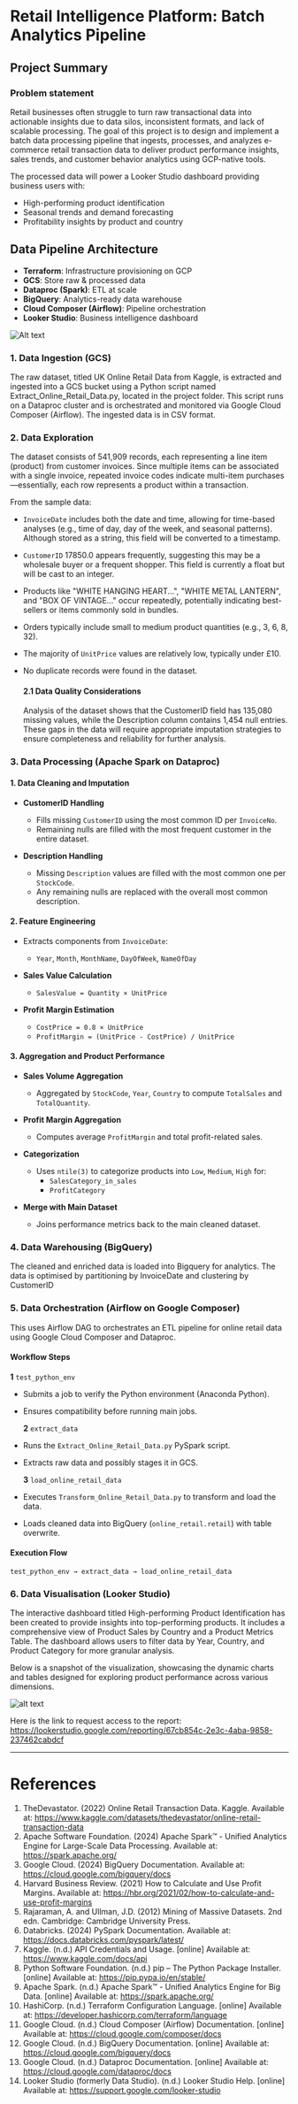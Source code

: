 # Retail Intelligence Platform: Batch Analytics Pipeline  

## Project Summary

### Problem statement

Retail businesses often struggle to turn raw transactional data into actionable insights due to data silos, inconsistent formats, and lack of scalable processing. The goal of this project is to design and implement a batch data processing pipeline that ingests, processes, and analyzes e-commerce retail transaction data to deliver product performance insights, sales trends, and customer behavior analytics using GCP-native tools.

The processed data will power a Looker Studio dashboard providing business users with:

* High-performing product identification
* Seasonal trends and demand forecasting
* Profitability insights by product and country

## Data Pipeline Architecture

- **Terraform**: Infrastructure provisioning on GCP  
- **GCS**: Store raw & processed data  
- **Dataproc (Spark)**: ETL at scale  
- **BigQuery**: Analytics-ready data warehouse  
- **Cloud Composer (Airflow)**: Pipeline orchestration  
- **Looker Studio**: Business intelligence dashboard  

![Alt text](diagrams/Pipeline_Architecture.png)


### 1. Data Ingestion (GCS)
The raw dataset, titled UK Online Retail Data from Kaggle, is extracted and ingested into a GCS bucket using a Python script named Extract_Online_Retail_Data.py, located in the project folder. This script runs on a Dataproc cluster and is orchestrated and monitored via Google Cloud Composer (Airflow). The ingested data is in CSV format.

### 2. Data Exploration

The dataset consists of 541,909 records, each representing a line item (product) from customer invoices. Since multiple items can be associated with a single invoice, repeated invoice codes indicate multi-item purchases—essentially, each row represents a product within a transaction.

From the sample data:

* `InvoiceDate` includes both the date and time, allowing for time-based analyses (e.g., time of day, day of the week, and seasonal patterns). Although stored as a string, this field will be converted to a timestamp.
* `CustomerID` 17850.0 appears frequently, suggesting this may be a wholesale buyer or a frequent shopper. This field is currently a float but will be cast to an integer.
* Products like "WHITE HANGING HEART...", "WHITE METAL LANTERN", and "BOX OF VINTAGE..." occur repeatedly, potentially indicating best-sellers or items commonly sold in bundles.
* Orders typically include small to medium product quantities (e.g., 3, 6, 8, 32).
* The majority of `UnitPrice` values are relatively low, typically under £10.
* No duplicate records were found in the dataset.

    #### 2.1 Data Quality Considerations
    Analysis of the dataset shows that the CustomerID field has 135,080 missing values, while the Description column contains 1,454 null entries. These gaps in the data will require appropriate imputation strategies to ensure completeness and reliability for further analysis.

### 3. Data Processing (Apache Spark on Dataproc)

#### 1. Data Cleaning and Imputation

- **CustomerID Handling**
  - Fills missing `CustomerID` using the most common ID per `InvoiceNo`.
  - Remaining nulls are filled with the most frequent customer in the entire dataset.

- **Description Handling**
  - Missing `Description` values are filled with the most common one per `StockCode`.
  - Any remaining nulls are replaced with the overall most common description.

#### 2. Feature Engineering

- Extracts components from `InvoiceDate`:  
  - `Year`, `Month`, `MonthName`, `DayOfWeek`, `NameOfDay`

- **Sales Value Calculation**
  - `SalesValue = Quantity × UnitPrice`

- **Profit Margin Estimation**
  - `CostPrice = 0.8 × UnitPrice`  
  - `ProfitMargin = (UnitPrice - CostPrice) / UnitPrice`

#### 3. Aggregation and Product Performance

- **Sales Volume Aggregation**
  - Aggregated by `StockCode`, `Year`, `Country` to compute `TotalSales` and `TotalQuantity`.

- **Profit Margin Aggregation**
  - Computes average `ProfitMargin` and total profit-related sales.

- **Categorization**
  - Uses `ntile(3)` to categorize products into `Low`, `Medium`, `High` for:
    - `SalesCategory_in_sales`
    - `ProfitCategory`

- **Merge with Main Dataset**
  - Joins performance metrics back to the main cleaned dataset.

### 4. Data Warehousing (BigQuery)

The cleaned and enriched data is loaded into Bigquery for analytics. The data is optimised by partitioning by InvoiceDate and clustering by CustomerID

### 5. Data Orchestration (Airflow on Google Composer)
This uses Airflow DAG to orchestrates an ETL pipeline for online retail data using Google Cloud Composer and Dataproc.

#### Workflow Steps
  **1** `test_python_env`
- Submits a job to verify the Python environment (Anaconda Python).
- Ensures compatibility before running main jobs.

  **2** `extract_data`
- Runs the `Extract_Online_Retail_Data.py` PySpark script.
- Extracts raw data and possibly stages it in GCS.

  **3** `load_online_retail_data`
- Executes `Transform_Online_Retail_Data.py` to transform and load the data.
- Loads cleaned data into BigQuery (`online_retail.retail`) with table overwrite.

#### Execution Flow
```
test_python_env → extract_data → load_online_retail_data
```

### 6. Data Visualisation (Looker Studio)
The interactive dashboard titled High-performing Product Identification has been created to provide insights into top-performing products. It includes a comprehensive view of Product Sales by Country and a Product Metrics Table. The dashboard allows users to filter data by Year, Country, and Product Category for more granular analysis.

Below is a snapshot of the visualization, showcasing the dynamic charts and tables designed for exploring product performance across various dimensions.

![alt text](diagrams/Visualisation.png)


Here is the link to request access to the report: https://lookerstudio.google.com/reporting/67cb854c-2e3c-4aba-9858-237462cabdcf

---

# References

1. TheDevastator. (2022) Online Retail Transaction Data. Kaggle. Available at: https://www.kaggle.com/datasets/thedevastator/online-retail-transaction-data
2. Apache Software Foundation. (2024) Apache Spark™ - Unified Analytics Engine for Large-Scale Data Processing. Available at: https://spark.apache.org/
3. Google Cloud. (2024) BigQuery Documentation. Available at: https://cloud.google.com/bigquery/docs 
4. Harvard Business Review. (2021) How to Calculate and Use Profit Margins. Available at: https://hbr.org/2021/02/how-to-calculate-and-use-profit-margins
5. Rajaraman, A. and Ullman, J.D. (2012) Mining of Massive Datasets. 2nd edn. Cambridge: Cambridge University Press.
6. Databricks. (2024) PySpark Documentation. Available at: https://docs.databricks.com/pyspark/latest/ 
7. Kaggle. (n.d.) API Credentials and Usage. [online] Available at: https://www.kaggle.com/docs/api 
8. Python Software Foundation. (n.d.) pip – The Python Package Installer. [online] Available at: https://pip.pypa.io/en/stable/
9. Apache Spark. (n.d.) Apache Spark™ - Unified Analytics Engine for Big Data. [online] Available at: https://spark.apache.org/
10. HashiCorp. (n.d.) Terraform Configuration Language. [online] Available at: https://developer.hashicorp.com/terraform/language 
11. Google Cloud. (n.d.) Cloud Composer (Airflow) Documentation. [online] Available at: https://cloud.google.com/composer/docs
12. Google Cloud. (n.d.) BigQuery Documentation. [online] Available at: https://cloud.google.com/bigquery/docs
13. Google Cloud. (n.d.) Dataproc Documentation. [online] Available at: https://cloud.google.com/dataproc/docs
14. Looker Studio (formerly Data Studio). (n.d.) Looker Studio Help. [online] Available at: https://support.google.com/looker-studio




